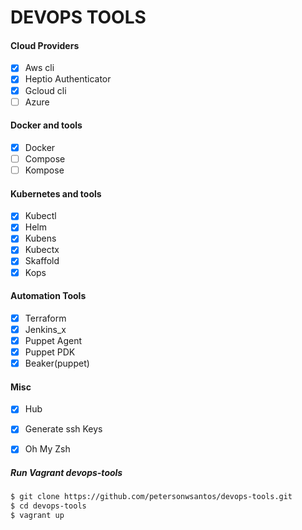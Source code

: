# DEVOPS TOOLS


#### Cloud Providers
- [x] Aws cli
- [x] Heptio Authenticator
- [x] Gcloud cli
- [ ] Azure

#### Docker and tools
- [x] Docker
- [ ] Compose
- [ ] Kompose

#### Kubernetes and tools
- [x] Kubectl
- [x] Helm
- [x] Kubens
- [x] Kubectx
- [x] Skaffold
- [x] Kops

#### Automation Tools 
- [x] Terraform
- [x] Jenkins_x
- [x] Puppet Agent
- [x] Puppet PDK
- [x] Beaker(puppet)

#### Misc
- [x] Hub
- [x] Generate ssh Keys
- [x] Oh My Zsh


##### Run Vagrant devops-tools
```bash
$ git clone https://github.com/petersonwsantos/devops-tools.git
$ cd devops-tools 
$ vagrant up
```